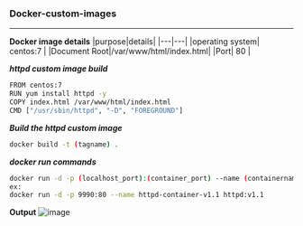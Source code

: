 ### Docker-custom-images
---
**Docker image details**
|purpose|details|
|---|---|
|operating system| centos:7 |
|Document Root|/var/www/html/index.html|
|Port| 80 |

**_httpd custom image build_**

```bash
FROM centos:7
RUN yum install httpd -y
COPY index.html /var/www/html/index.html
CMD ["/usr/sbin/httpd", "-D", "FOREGROUND"]
```
**_Build the httpd custom image_**
```bash
docker build -t (tagname) .
```

**_docker run commands_**

```bash
docker run -d -p (localhost_port):(container_port) --name (containername) (imagename)
ex:
docker run -d -p 9990:80 --name httpd-container-v1.1 httpd:v1.1
```


**Output**
![image](https://user-images.githubusercontent.com/91359308/169489103-86482fc6-4e30-41c8-b2f3-ca1e9a89740f.png)
